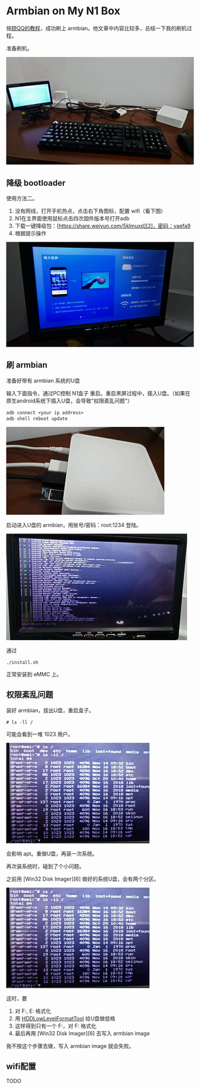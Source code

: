 # Armbian on My N1 Box

按[顾QQ的教程][1]，成功刷上 armbian。他文章中内容比较多，总结一下我的刷机过程。

准备刷机。

![](2018_11_27_armbian_on_my_n1_box_image_01.png)


## 降级 bootloader

使用方法二。

1. 没有网线，打开手机热点，点击右下角图标，配置 wifi（看下图）
2. N1在主界面使用鼠标点击四次固件版本号打开adb
3. 下载一键降级包：[https://share.weiyun.com/5klmuxd][2]，密码：yaefa9
4. 根据提示操作

![](2018_11_27_armbian_on_my_n1_box_image_03.png)


## 刷 armbian

准备好带有 armbian 系统的U盘

输入下面指令，通过PC控制 N1盒子 重启。重启黑屏过程中，插入U盘。（如果在原生android系统下插入U盘，会导致"权限紊乱问题"）

```
adb connect <your ip address>
adb shell reboot update
```

![](2018_11_27_armbian_on_my_n1_box_image_04.png)

启动进入U盘的 armbian，用账号/密码：root:1234 登陆。

![](2018_11_27_armbian_on_my_n1_box_image_05.png)

通过

```
./install.sh
```

正常安装到 eMMC 上。


## 权限紊乱问题

装好 armbian，拔出U盘，重启盒子。

```
# ls -ll /
```

可能会看到一堆 1023 用户。

![](2018_11_27_armbian_on_my_n1_box_image_06.png)

会影响 apt。重做U盘，再装一次系统。

再次装系统时，碰到了个小问题。

之前用 [Win32 Disk Imager][6] 做好的系统U盘，会有两个分区。

![](2018_11_27_armbian_on_my_n1_box_image_06.png)

这时，要

 1. 对 F:, E: 格式化
 2. 用 [HDDLowLevelFormatTool][3] 给U盘做低格
 3. 这样得到只有一个 F:，对 F: 格式化
 4. 最后再用 [Win32 Disk Imager][6] 去写入 armbian image

我不按这个步骤去做，写入 armbian image 就会失败。


## wifi配置

TODO

[1]:https://github.com/kasicass/blog/blob/master/debian/2018_11_19_armbian_on_n1_box.md
[2]:https://share.weiyun.com/5klmuxd
[3]:http://hddguru.com/software/HDD-LLF-Low-Level-Format-Tool/
